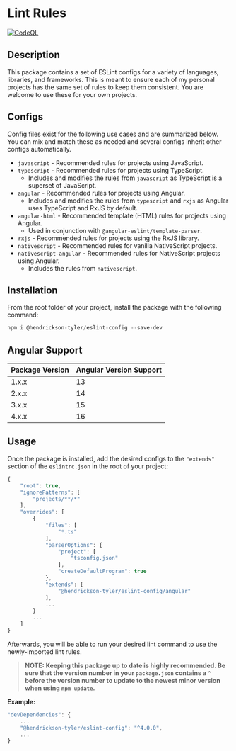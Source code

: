# Lint Rules

[![CodeQL](https://github.com/hendrickson-tyler/eslint-config/actions/workflows/codeql-analysis.yml/badge.svg)](https://github.com/hendrickson-tyler/eslint-config/actions/workflows/codeql-analysis.yml)

## Description

This package contains a set of ESLint configs for a variety of languages, libraries, and frameworks. This is meant to ensure each of my personal projects has the same set of rules to keep them consistent. You are welcome to use these for your own projects.

## Configs

Config files exist for the following use cases and are summarized below. You can mix and match these as needed and several configs inherit other configs automatically.

- `javascript` - Recommended rules for projects using JavaScript.
- `typescript` - Recommended rules for projects using TypeScript.
  - Includes and modifies the rules from `javascript` as TypeScript is a superset of JavaScript.
- `angular` - Recommended rules for projects using Angular.
  - Includes and modifies the rules from `typescript` and `rxjs` as Angular uses TypeScript and RxJS by default.
- `angular-html` - Recommended template (HTML) rules for projects using Angular.
  - Used in conjunction with `@angular-eslint/template-parser`.
- `rxjs` - Recommended rules for projects using the RxJS library.
- `nativescript` - Recommended rules for vanilla NativeScript projects.
- `nativescript-angular` - Recommended rules for NativeScript projects using Angular.
  - Includes the rules from `nativescript`.

## Installation

From the root folder of your project, install the package with the following command:

```javascript
npm i @hendrickson-tyler/eslint-config --save-dev
```

## Angular Support

| Package Version    | Angular Version Support |
| ------------------ | ----------------------- |
| 1.x.x              | 13                      |
| 2.x.x              | 14                      |
| 3.x.x              | 15                      |
| 4.x.x              | 16                      |

## Usage

Once the package is installed, add the desired configs to the `"extends"` section of the `eslintrc.json` in the root of your project:

```javascript
{
    "root": true,
    "ignorePatterns": [
        "projects/**/*"
    ],
    "overrides": [
        {
            "files": [
                "*.ts"
            ],
            "parserOptions": {
                "project": [
                    "tsconfig.json"
                ],
                "createDefaultProgram": true
            },
            "extends": [
                "@hendrickson-tyler/eslint-config/angular"
            ],
            ...
        }
        ...
    ]
}
```

Afterwards, you will be able to run your desired lint command to use the newly-imported lint rules.

> **NOTE: Keeping this package up to date is highly recommended. Be sure that the version number in your `package.json` contains a `^` before the version number to update to the newest minor version when using `npm update`.**

**Example:**

```javascript
"devDependencies": {
    ...
    "@hendrickson-tyler/eslint-config": "^4.0.0",
    ...
}
```

